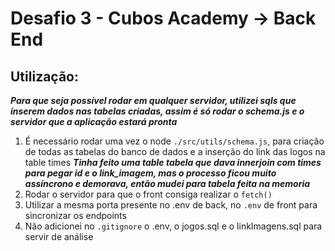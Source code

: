 # Desafio 3 - Cubos Academy -> Back End

## Utilização:

**_Para que seja possível rodar em qualquer servidor, utilizei sqls que inserem dados nas tabelas criadas, assim é só rodar o schema.js e o servidor que a aplicação estará pronta_**

1. É necessário rodar uma vez o node `./src/utils/schema.js`, para criação de todas as tabelas do banco de dados e a inserção do link das logos na table times
   **_Tinha feito uma table tabela que dava innerjoin com times para pegar id e o link_imagem, mas o processo ficou muito assíncrono e demorava, então mudei para tabela feita na memoria_**
2. Rodar o servidor para que o front consiga realizar o `fetch()`
3. Utilizar a mesma porta presente no .env de back, no `.env` de front para sincronizar os endpoints
4. Não adicionei no `.gitignore` o .env, o jogos.sql e o linkImagens.sql para servir de análise
